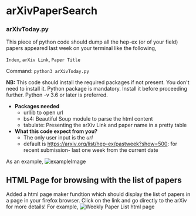 # arXivPaperSearch
### arXivToday.py
This piece of python code should dump all the hep-ex (or of your field) papers appeared last week on your terminal like the following,

```Index```, ```arXiv Link```, ```Paper Title``` 

Command: ```python3 arXivToday.py``` 

**NB:** This code should install the required packages if not present. You don't need to install it. Python package is mandatory. Install it before proceeding further. Python -v 3.6 or later is preferred. 
- **Packages needed**
   + urllib to open url
   + bs4: Beautiful Soup module to parse the html content
   + tabulate: Presenting the arXiv Link and paper name in a pretty table  
- **What this code expect from you?**
   + The only user input is the *url*
   + default is https://arxiv.org/list/hep-ex/pastweek?show=500: for recent submission- last one week from the current date 

As an example,
![exampleImage](./arXivTodayExampleImage.png)

## HTML Page for browsing with the list of papers
Added a html page maker fundtion which should display the list of papers in a page in your firefox browser. Click on the link and go directly to the arXiv for more details! For example,
![Weekly Paper List html page](./htmlpage.png)

